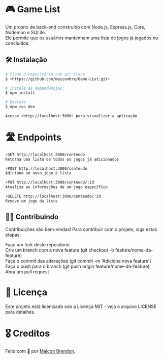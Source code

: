 # 🎮 Game List 

 Um projeto de back-end construído com Node.js, Express.js, Cors, Nodemon e SQLite.<br>
 Ele permite que os usuários mantenham uma lista de jogos já jogados ou concluídos.
## 🛠️ Instalação


```bash 
# Clone o repositório com git clone
$ <https://github.com/maiconbre/Game-List.git>

# Instale as dependências:
$ npm install

# Execute
$ npm run dev

Acesse <http://localhost:3000> para visualizar a aplicação
```

# 🛣️ Endpoints

```bash 
⚡GET http://localhost:3000/conteudo
Retorna uma lista de todos os jogos já adicionados
```

```bash 
⚡POST http://localhost:3000/conteudo
Adiciona um novo jogo à lista
```

```bash 
⚡PUT http://localhost:3000/conteudo/:id
Atualiza as informações de um jogo específico
```

```bash 
⚡DELETE http://localhost:3000/conteudo/:id
Remove um jogo da lista
```

## 🤝🏼 Contribuindo
Contribuições são bem-vindas! Para contribuir com o projeto, siga estas etapas:

Faça um fork deste repositório<br>
Crie um branch com a nova feature (git checkout -b feature/nome-da-feature)<br>
Faça o commit das alterações (git commit -m 'Adiciona nova feature')<br>
Faça o push para o branch (git push origin feature/nome-da-feature)<br>
Abra um pull request

# 📝 Licença
Este projeto está licenciado sob a Licença MIT - veja o arquivo LICENSE para detalhes.

# 🎖️ Creditos 
Feito com 💙 por <a href="https://github.com/maiconbre/">Maicon Brendon<a/>.
